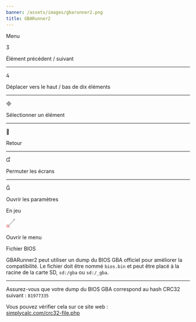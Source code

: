 ```yaml
---
banner: /assets/images/gbarunner2.png
title: GBARunner2
---
```


<div id="menu" class="section-title">Menu</div>
<div class="section-body">
    <div class="button-action-group">
        <p class="button-action button">&#xE07D;</p>
        <p class="button-action-text">Élément précédent / suivant</p>
    </div>
    <hr>
    <div class="button-action-group">
        <p class="button-action button">&#xE07E;</p>
        <p class="button-action-text">Déplacer vers le haut / bas de dix éléments</p>
    </div>
    <hr>
    <div class="button-action-group">
        <p class="button-action button">&#xE000;</p>
        <p class="button-action-text">Sélectionner un élément</p>
    </div>
    <hr>
    <div class="button-action-group">
        <p class="button-action button">&#xE001;</p>
        <p class="button-action-text">Retour</p>
    </div>
    <hr>
    <div class="button-action-group">
        <p class="button-action button">&#xE004;</p>
        <p class="button-action-text">Permuter les écrans</p>
    </div>
    <hr>
    <div class="button-action-group">
        <p class="button-action button">&#xE005;</p>
        <p class="button-action-text">Ouvrir les paramètres</p>
    </div>
</div>
<div id="in-game" class="section-title">En jeu</div>
<div class="section-body">
    <div class="button-action-group">
        <p class="button-action"><img src="/assets/images/tap.png" alt="Toucher l'écran tactile"></p>
        <p class="button-action-text">Ouvrir le menu</p>
    </div>
</div>
<div id="bios-file" class="section-title">Fichier BIOS</div>
<div class="section-body">
    <p>
        GBARunner2 peut utiliser un dump du BIOS GBA officiel pour améliorer la compatibilité. Le fichier doit être nommé <code>bios.bin</code> et peut être placé à la racine de la carte SD, <code>sd:/gba</code> ou <code>sd:/_gba</code>.
    </p>
    <hr>
    <p>
        Assurez-vous que votre dump du BIOS GBA correspond au hash CRC32 suivant : <code>81977335</code>
    </p>
    <p>
        Vous pouvez vérifier cela sur ce site web :<br><a href="https://simplycalc.com/crc32-file.php">simplycalc.com/crc32-file.php</a>
    </p>
</div>
